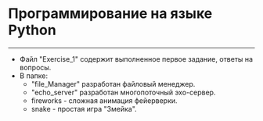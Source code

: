 # Программирование на языке Python
___
+ Файл "Exercise_1" содержит выполненное первое задание, ответы на вопросы.
+ В папке:
  + "file_Manager" разработан файловый менеджер.
  + "echo_server" разработан многопоточный эхо-сервер.
  + fireworks - сложная анимация фейерверки.
  + snake - простая игра "Змейка".
  
 
